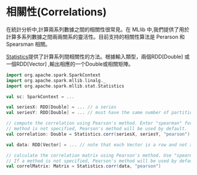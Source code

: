 # 相關性(Correlations)
在統計分析中,計算兩系列數據之間的相關性很常見。在 MLlib 中,我們提供了用於計算多系列數據之間兩兩關系的靈活性。目前支持的相關性算法是 Perarson 和 Spearsman 相關。

[Statistics](https://spark.apache.org/docs/latest/api/scala/index.html#org.apache.spark.mllib.stat.Statistics$)提供了計算系列間相關性的方法。根據輸入類型，兩個RDD[Double] 或一個RDD[Vector] ,輸出相應的一个Double或相關矩陣。
```scala
import org.apache.spark.SparkContext
import org.apache.spark.mllib.linalg._
import org.apache.spark.mllib.stat.Statistics

val sc: SparkContext = ...

val seriesX: RDD[Double] = ... // a series
val seriesY: RDD[Double] = ... // must have the same number of partitions and cardinality as seriesX

// compute the correlation using Pearson's method. Enter "spearman" for Spearman's method. If a
// method is not specified, Pearson's method will be used by default.
val correlation: Double = Statistics.corr(seriesX, seriesY, "pearson")

val data: RDD[Vector] = ... // note that each Vector is a row and not a column

// calculate the correlation matrix using Pearson's method. Use "spearman" for Spearman's method.
// If a method is not specified, Pearson's method will be used by default.
val correlMatrix: Matrix = Statistics.corr(data, "pearson")
```
